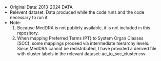 - Original Data: 2013-2024 DATA
- Relevent dataset: Data produced while the code runs and the code necessary to run it.
- Note: 
    1. Because MedDRA is not publicly available, it is not included in this repository.
    2. When mapping Preferred Terms (PT) to System Organ Classes (SOC), some mappings proceed via intermediate hierarchy levels. Since MedDRA cannot be redistributed, I have provided a derived file with cluster labels in the relevant dataset: ae_to_soc_cluster.csv.
